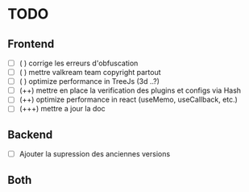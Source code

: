 # TODO

## Frontend

- [ ] ( ) corrige les erreurs d'obfuscation
- [ ] ( ) mettre valkream team copyright partout
- [ ] ( ) optimize performance in TreeJs (3d ..?)
- [ ] (++) mettre en place la verification des plugins et configs via Hash
- [ ] (++) optimize performance in react (useMemo, useCallback, etc.)
- [ ] (+++) mettre a jour la doc

## Backend

- [ ] Ajouter la supression des anciennes versions

## Both

